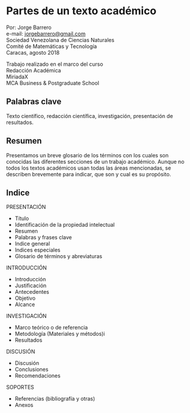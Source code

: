 # Partes de un texto académico

Por: Jorge Barrero\
e-mail: jorgebarrero@gmail.com\
Sociedad Venezolana de Ciencias Naturales\
Comité de Matemáticas y Tecnología\
Caracas, agosto 2018


Trabajo realizado en el marco del curso\
Redacción Académica\
MiriadaX\
MCA Business & Postgraduate School

## Palabras clave

Texto científico, redacción científica, investigación, presentación de resultados.


## Resumen

Presentamos un breve glosario de los términos con los cuales son conocidas las diferentes secciones de un trabajo académico. Aunque no todos los textos académicos usan todas las áreas mencionadas, se describen brevemente para indicar, que son y cual es su propósito.


## Indice

PRESENTACIÓN
- Título
- Identificación de la propiedad intelectual
- Resumen
- Palabras y frases clave
- Indice general
- Indices especiales
- Glosario de términos y abreviaturas

INTRODUCCIÓN
- Introducción
- Justificación
- Antecedentes
- Objetivo
- Alcance

INVESTIGACIÓN
- Marco teórico o de referencia
- Metodología (Materiales y métodos)i
- Resultados

DISCUSIÓN
- Discusión
- Conclusiones
- Recomendaciones

SOPORTES
- Referencias (bibliografía y otras)
- Anexos
